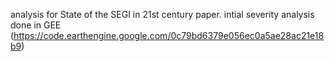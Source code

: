 analysis for State of the SEGI in 21st century paper.
intial severity analysis done in GEE (https://code.earthengine.google.com/0c79bd6379e056ec0a5ae28ac21e18b9)
